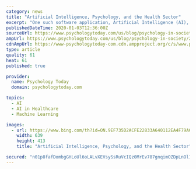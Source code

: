 ```yaml
---
category: news
title: "Artificial Intelligence, Psychology, and the Health Sector"
excerpt: "One such software application, Artificial Intelligence (AI), has been suggested to be growing at an exponential ... 17 These types of AI assistance have been frequently evaluated and have been found to help reduce treatment barriers and access to mental health care. 18 AI can also support other aspects of mental health."
publishedDateTime: 2020-01-03T12:36:00Z
sourceUrl: https://www.psychologytoday.com/us/blog/psychology-in-society/202001/artificial-intelligence-psychology-and-the-health-sector
ampUrl: https://www.psychologytoday.com/us/blog/psychology-in-society/202001/artificial-intelligence-psychology-and-the-health-sector?amp
cdnAmpUrl: https://www-psychologytoday-com.cdn.ampproject.org/c/s/www.psychologytoday.com/us/blog/psychology-in-society/202001/artificial-intelligence-psychology-and-the-health-sector?amp
type: article
quality: 61
heat: 61
published: true

provider:
  name: Psychology Today
  domain: psychologytoday.com

topics:
  - AI
  - AI in Healthcare
  - Machine Learning

images:
  - url: https://www.bing.com/th?id=ON.9EF735D2ACFE22833A640112EA4F79A6
    width: 639
    height: 413
    title: "Artificial Intelligence, Psychology, and the Health Sector"

secured: "n01p8fafDombgGHLoUl6oLALvXEVsySsRuVcIQz0MrEv787gnqimOZDpLnOl1xdKodHK/ce/lSR/Qf8PLwSGL/lruxcfvbvhzlKXld5J50bTd3HttDyr1XkCaBc8FJctD8MfB6awCi44RzswgpVDVZxsiN5cXPKRPSc3cD/KI0mw5s2KWLoBsHzx1f5H924rj6aFQ3VYeCDqO9S1AjSNTEUzUPHbHQem7p3TLeMavJD6QNHVEg+I3drIvn6fJ7CE7f2DaAPd+Kr9RzT/ey3h0g==;8Cihuo6FOArYI2femhVtZQ=="
---
```


